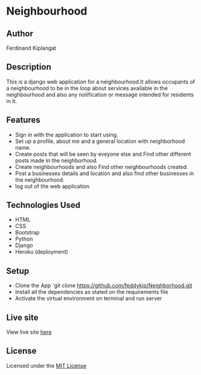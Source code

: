 # Neighbourhood
## Author
Ferdinand Kiplangat
## Description
This is a django web application for a neighbourhood.It allows occupants of a neighbourhood to be in the loop about services available in the neighbourhood and also any notification or message intended for residents in it. 
## Features
- Sign in with the application to start using.
- Set up a profile, about me and a general location with neighborhood name.
- Create posts that will be seen by eveyone else and Find other different posts made in the neighborhood.
- Create neighbourhoods and also Find other neighbourhoods created.
- Post a businesses details and location and also find other businesses in the neighbourhood.
- log out of the web application

## Technologies Used
- HTML
- CSS
- Bootstrap
- Python
- Django
- Heroku (deployment)

## Setup
- Clone the App `git clone https://github.com/feddykip/Neighborhood.git
- Install all the dependencies as stated on the requirements file
- Activate the virtual environment on terminal and run server

## Live site
View live site [here](https://jirani544.herokuapp.com/)

## License
Licensed under the [MIT License](LICENSE)

  
   


